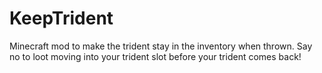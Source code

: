 # KeepTrident
Minecraft mod to make the trident stay in the inventory when thrown. Say no to loot moving into your trident slot before your trident comes back!
